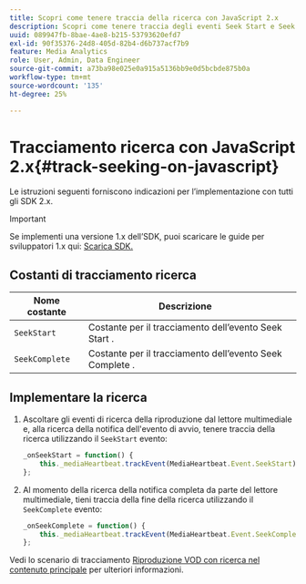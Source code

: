 ```yaml
---
title: Scopri come tenere traccia della ricerca con JavaScript 2.x
description: Scopri come tenere traccia degli eventi Seek Start e Seek Complete utilizzando Media SDK nelle app del browser (JS 2.x).
uuid: 089947fb-8bae-4ae8-b215-53793620efd7
exl-id: 90f35376-24d8-405d-82b4-d6b737acf7b9
feature: Media Analytics
role: User, Admin, Data Engineer
source-git-commit: a73ba98e025e0a915a5136bb9e0d5bcbde875b0a
workflow-type: tm+mt
source-wordcount: '135'
ht-degree: 25%

---
```


# Tracciamento ricerca con JavaScript 2.x{#track-seeking-on-javascript}

Le istruzioni seguenti forniscono indicazioni per l’implementazione con tutti gli SDK 2.x.

>[!IMPORTANT]
>
>Se implementi una versione 1.x dell’SDK, puoi scaricare le guide per sviluppatori 1.x qui: [Scarica SDK.](/help/getting-started/download-sdks.md)

## Costanti di tracciamento ricerca

| Nome costante | Descrizione     |
|---|---|
| `SeekStart` | Costante per il tracciamento dell’evento Seek Start . |
| `SeekComplete` | Costante per il tracciamento dell’evento Seek Complete . |

## Implementare la ricerca

1. Ascoltare gli eventi di ricerca della riproduzione dal lettore multimediale e, alla ricerca della notifica dell&#39;evento di avvio, tenere traccia della ricerca utilizzando il `SeekStart` evento:

   ```js
   _onSeekStart = function() {
       this._mediaHeartbeat.trackEvent(MediaHeartbeat.Event.SeekStart);
   };
   ```

1. Al momento della ricerca della notifica completa da parte del lettore multimediale, tieni traccia della fine della ricerca utilizzando il `SeekComplete` evento:

   ```js
   _onSeekComplete = function() {
       this._mediaHeartbeat.trackEvent(MediaHeartbeat.Event.SeekComplete);
   };
   ```

Vedi lo scenario di tracciamento [Riproduzione VOD con ricerca nel contenuto principale](/help/use-cases/tracking-scenarios/vod-seeking.md) per ulteriori informazioni.
